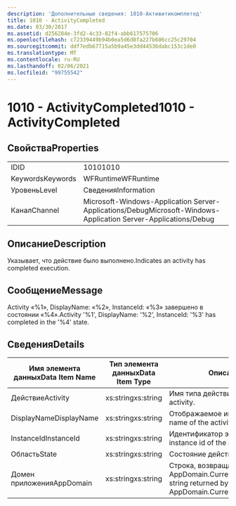 ```yaml
---
description: 'Дополнительные сведения: 1010-Активитикомплетед'
title: 1010 - ActivityCompleted
ms.date: 03/30/2017
ms.assetid: d256284e-3fd2-4c33-82f4-abb617575706
ms.openlocfilehash: c72339449b94b0ea5d6d8fa227b606cc25c29704
ms.sourcegitcommit: ddf7edb67715a5b9a45e3dd44536dabc153c1de0
ms.translationtype: MT
ms.contentlocale: ru-RU
ms.lasthandoff: 02/06/2021
ms.locfileid: "99755542"
---
```

# <a name="1010---activitycompleted"></a><span data-ttu-id="61932-103">1010 - ActivityCompleted</span><span class="sxs-lookup"><span data-stu-id="61932-103">1010 - ActivityCompleted</span></span>

## <a name="properties"></a><span data-ttu-id="61932-104">Свойства</span><span class="sxs-lookup"><span data-stu-id="61932-104">Properties</span></span>  
  
|||  
|-|-|  
|<span data-ttu-id="61932-105">ID</span><span class="sxs-lookup"><span data-stu-id="61932-105">ID</span></span>|<span data-ttu-id="61932-106">1010</span><span class="sxs-lookup"><span data-stu-id="61932-106">1010</span></span>|  
|<span data-ttu-id="61932-107">Keywords</span><span class="sxs-lookup"><span data-stu-id="61932-107">Keywords</span></span>|<span data-ttu-id="61932-108">WFRuntime</span><span class="sxs-lookup"><span data-stu-id="61932-108">WFRuntime</span></span>|  
|<span data-ttu-id="61932-109">Уровень</span><span class="sxs-lookup"><span data-stu-id="61932-109">Level</span></span>|<span data-ttu-id="61932-110">Сведения</span><span class="sxs-lookup"><span data-stu-id="61932-110">Information</span></span>|  
|<span data-ttu-id="61932-111">Канал</span><span class="sxs-lookup"><span data-stu-id="61932-111">Channel</span></span>|<span data-ttu-id="61932-112">Microsoft-Windows-Application Server-Applications/Debug</span><span class="sxs-lookup"><span data-stu-id="61932-112">Microsoft-Windows-Application Server-Applications/Debug</span></span>|  
  
## <a name="description"></a><span data-ttu-id="61932-113">Описание</span><span class="sxs-lookup"><span data-stu-id="61932-113">Description</span></span>  

 <span data-ttu-id="61932-114">Указывает, что действие было выполнено.</span><span class="sxs-lookup"><span data-stu-id="61932-114">Indicates an activity has completed execution.</span></span>  
  
## <a name="message"></a><span data-ttu-id="61932-115">Сообщение</span><span class="sxs-lookup"><span data-stu-id="61932-115">Message</span></span>  

 <span data-ttu-id="61932-116">Activity «%1», DisplayName: «%2», InstanceId: «%3» завершено в состоянии «%4».</span><span class="sxs-lookup"><span data-stu-id="61932-116">Activity '%1', DisplayName: '%2', InstanceId: '%3' has completed in the '%4' state.</span></span>  
  
## <a name="details"></a><span data-ttu-id="61932-117">Сведения</span><span class="sxs-lookup"><span data-stu-id="61932-117">Details</span></span>  
  
|<span data-ttu-id="61932-118">Имя элемента данных</span><span class="sxs-lookup"><span data-stu-id="61932-118">Data Item Name</span></span>|<span data-ttu-id="61932-119">Тип элемента данных</span><span class="sxs-lookup"><span data-stu-id="61932-119">Data Item Type</span></span>|<span data-ttu-id="61932-120">Описание</span><span class="sxs-lookup"><span data-stu-id="61932-120">Description</span></span>|  
|--------------------|--------------------|-----------------|  
|<span data-ttu-id="61932-121">Действие</span><span class="sxs-lookup"><span data-stu-id="61932-121">Activity</span></span>|<span data-ttu-id="61932-122">xs:string</span><span class="sxs-lookup"><span data-stu-id="61932-122">xs:string</span></span>|<span data-ttu-id="61932-123">Имя типа действия.</span><span class="sxs-lookup"><span data-stu-id="61932-123">The type name of the activity.</span></span>|  
|<span data-ttu-id="61932-124">DisplayName</span><span class="sxs-lookup"><span data-stu-id="61932-124">DisplayName</span></span>|<span data-ttu-id="61932-125">xs:string</span><span class="sxs-lookup"><span data-stu-id="61932-125">xs:string</span></span>|<span data-ttu-id="61932-126">Отображаемое имя действия.</span><span class="sxs-lookup"><span data-stu-id="61932-126">The display name of the activity.</span></span>|  
|<span data-ttu-id="61932-127">InstanceId</span><span class="sxs-lookup"><span data-stu-id="61932-127">InstanceId</span></span>|<span data-ttu-id="61932-128">xs:string</span><span class="sxs-lookup"><span data-stu-id="61932-128">xs:string</span></span>|<span data-ttu-id="61932-129">Идентификатор экземпляра действия.</span><span class="sxs-lookup"><span data-stu-id="61932-129">The instance id of the activity.</span></span>|  
|<span data-ttu-id="61932-130">Область</span><span class="sxs-lookup"><span data-stu-id="61932-130">State</span></span>|<span data-ttu-id="61932-131">xs:string</span><span class="sxs-lookup"><span data-stu-id="61932-131">xs:string</span></span>|<span data-ttu-id="61932-132">Состояние действия.</span><span class="sxs-lookup"><span data-stu-id="61932-132">The state of the activity.</span></span>|  
|<span data-ttu-id="61932-133">Домен приложения</span><span class="sxs-lookup"><span data-stu-id="61932-133">AppDomain</span></span>|<span data-ttu-id="61932-134">xs:string</span><span class="sxs-lookup"><span data-stu-id="61932-134">xs:string</span></span>|<span data-ttu-id="61932-135">Строка, возвращаемая AppDomain.CurrentDomain.FriendlyName.</span><span class="sxs-lookup"><span data-stu-id="61932-135">The string returned by AppDomain.CurrentDomain.FriendlyName.</span></span>|
